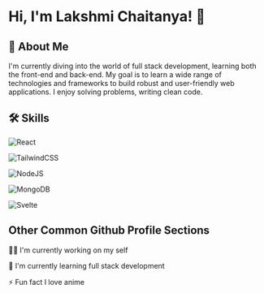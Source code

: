 
# Hi, I'm Lakshmi Chaitanya! 👋


## 🚀 About Me
I'm currently diving into the world of full stack development, learning both the front-end and back-end. My goal is to learn a wide range of technologies and frameworks to build robust and user-friendly web applications. I enjoy solving problems, writing clean code.

## 🛠 Skills

![React](https://img.shields.io/badge/react-%2320232a.svg?style=for-the-badge&logo=react&logoColor=%2361DAFB) 

![TailwindCSS](https://img.shields.io/badge/tailwindcss-%2338B2AC.svg?style=for-the-badge&logo=tailwind-css&logoColor=white)

![NodeJS](https://img.shields.io/badge/node.js-6DA55F?style=for-the-badge&logo=node.js&logoColor=white)

![MongoDB](https://img.shields.io/badge/MongoDB-%234ea94b.svg?style=for-the-badge&logo=mongodb&logoColor=white)

![Svelte](https://img.shields.io/badge/svelte-%23f1413d.svg?style=for-the-badge&logo=svelte&logoColor=white)


## Other Common Github Profile Sections
👩‍💻 I'm currently working on my self

🧠 I'm currently learning full stack development

⚡️ Fun fact I love anime

